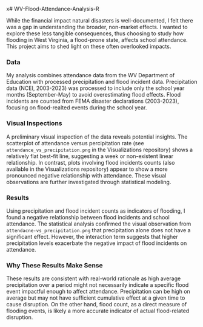 x# WV-Flood-Attendance-Analysis-R

While the financial impact natural disasters is well-documented, I felt there was a gap in understanding the broader, non-market effects. I wanted to explore these less tangible consequences, thus choosing to study how flooding in West Virginia, a flood-prone state, affects school attendance. This project aims to shed light on these often overlooked impacts.

### Data

My analysis combines attendance data from the WV Department of Education with processed precipitation and flood incident data. Precipitation data (NCEI, 2003-2023) was processed to include only the school year months (September-May) to avoid overestimating flood effects. Flood incidents are counted from FEMA disaster declarations (2003-2023), focusing on flood-realted events during the school year.

### Visual Inspections

A preliminary visual inspection of the data reveals potential insights. The scatterplot of attendance versus percipitation rate (see `attendance_vs_precipitation.png` in the Visualizations repository) shows a relatively flat best-fit line, suggesting a week or non-existent linear relationship. In contrast, plots involving flood incidents counts (also available in the Visualizations repository) appear to show a more pronounced negative relationship with attendance. These visual observations are further investigated through statistical modeling.

### Results

Using precipitation and flood incident counts as indicators of flooding, I found a negative relationship between flood incidents and school attendance. The statistical analysis confirmed the visual observation from `attendacne-vs_precipitation.png` that precipitation alone does not have a significant effect. However, the interaction term suggests that higher precipitation levels exacerbate the negative impact of flood incidents on attendance. 

### Why These Results Make Sense

These results are consistent with real-world rationale as high average precipitation over a period might not necessarily indicate a specific flood event impactful enough to affect attendance. Precipitation can be high on average but may not have sufficient cumulative effect at a given time to cause disruption. On the other hand, flood count, as a direct measure of flooding events, is likely a more accurate indicator of actual flood-related disruption.  
